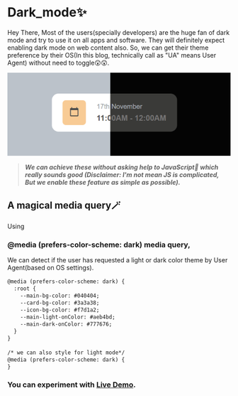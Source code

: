 # Dark_mode✨

Hey There, Most of the users(specially developers) are the huge fan of dark mode and try to use it on all apps and software.
They will definitely expect enabling dark mode on web content also. So, we can get their theme preference by their OS(In this blog, technically call as "UA" means User Agent) without need to toggle😲😲.

![dark/light mode image](/asset/light_dark_mode.png)

>***We can achieve these without asking help to JavaScript🎉 which really sounds good (Disclaimer: I'm not mean JS is complicated, But we enable these feature as simple as possible).***

## A magical media query🪄
Using 
### @media (prefers-color-scheme: dark) media query,
We can detect if the user has requested a light or dark color theme by User Agent(based on OS settings).

```
@media (prefers-color-scheme: dark) {
  :root {
    --main-bg-color: #040404;
    --card-bg-color: #3a3a38;
    --icon-bg-color: #f7d1a2;
    --main-light-onColor: #aeb4bd;
    --main-dark-onColor: #777676;
  }
}

/* we can also style for light mode*/
@media (prefers-color-scheme: dark) {
}
```
### You can experiment with [Live Demo](https://preethi-dev.github.io/dark_mode/).

